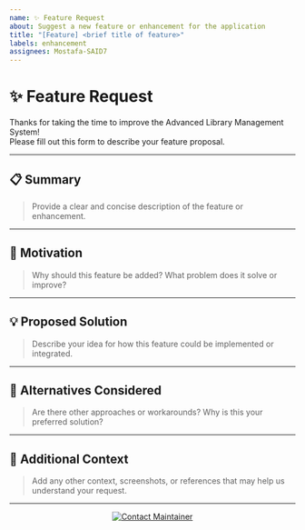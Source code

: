 ```yaml
---
name: ✨ Feature Request
about: Suggest a new feature or enhancement for the application
title: "[Feature] <brief title of feature>"
labels: enhancement
assignees: Mostafa-SAID7
---
```


# ✨ Feature Request

Thanks for taking the time to improve the Advanced Library Management System!  
Please fill out this form to describe your feature proposal.

---

## 📋 Summary

> Provide a clear and concise description of the feature or enhancement.

---

## 🎯 Motivation

> Why should this feature be added? What problem does it solve or improve?

---

## 💡 Proposed Solution

> Describe your idea for how this feature could be implemented or integrated.

---

## 🎨 Alternatives Considered

> Are there other approaches or workarounds? Why is this your preferred solution?

---

## 🤝 Additional Context

> Add any other context, screenshots, or references that may help us understand your request.

---

<div align="center">

<a href="mailto:m.ssaid356@gmail.com" target="_blank">
  <img src="https://img.shields.io/badge/Need_Help%3F-Contact_Maintainer-blue?style=for-the-badge&logo=gmail&logoColor=white" alt="Contact Maintainer"/>
</a>

</div>
